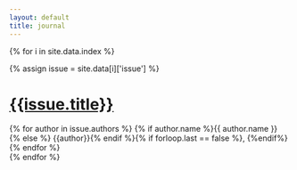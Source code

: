 ```yaml
---
layout: default
title: journal
---
```



{% for i in site.data.index %}

{% assign issue = site.data[i]['issue'] %}

<h1><b><a href="/issue/{{i}}">{{issue.title}}</a></b></h1>
    
<div style="display:inline">
    {% for author in issue.authors %}
    {% if author.name %}{{ author.name }}
    {% else %} {{author}}{% endif %}{% if forloop.last == false %},&nbsp;{%endif%}
    {% endfor %}
</div><br>
{% endfor %}

<br>
<br>
<br>
<br>
